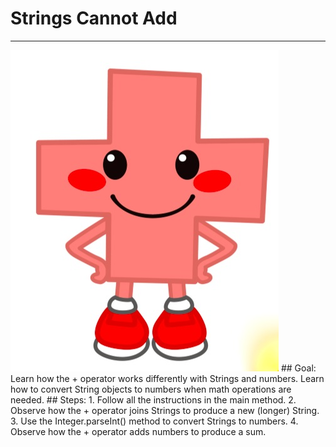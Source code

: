 
# Strings Cannot Add
  <hr/>
  <img src="./stringsCannotAdd.jpg"/>
## Goal:
   Learn how the + operator works differently with Strings and numbers. Learn how to convert String objects to numbers when math operations are needed.
## Steps:
1. Follow all the instructions in the main method.
2. Observe how the + operator joins Strings to produce a new (longer) String.
3. Use the Integer.parseInt() method to convert Strings to numbers.
4. Observe how the + operator adds numbers to produce a sum.
  
 

